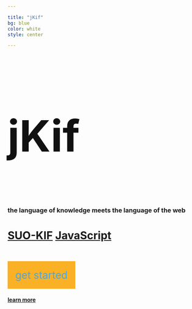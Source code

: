 ```yaml
---

title: "jKif"
bg: blue
color: white
style: center

---
```


<h1 style="font-size:85pt; color:#111111; padding-bottom:40px;">jKif</h1>

### the language of knowledge meets the language of the web

# [SUO-KIF](http://sigmakee.cvs.sourceforge.net/viewvc/sigmakee/sigma/suo-kif.pdf) <i class="fa fa-arrow-right" style="font-size:30pt;color:black;"></i> [JavaScript](https://developer.mozilla.org/en-US/docs/Web/JavaScript)

<div style="margin-top:70px;margin-bottom:40px;"><a href="https://github.com/Cfeusier/jkif/docs/GETTING_STARTED.md" style="color:#49a7e9;font-size:20pt;background-color:#fab125;padding:20px;text-decoration:none;">get started</a></div>

#### [learn more](#about)
